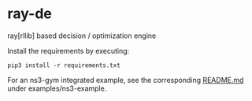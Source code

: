 # ray-de
ray\[rllib\] based decision / optimization engine

Install the requirements by executing:

```
pip3 install -r requirements.txt
```

For an ns3-gym integrated example, see the corresponding [README.md](examples/ns3-example) under examples/ns3-example.